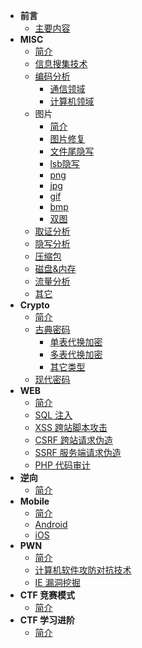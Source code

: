 - **前言**
  - [主要内容](/introduction)
- **MISC**
  - [简介](/misc/)
  - [信息搜集技术](/misc/recon)
  - [编码分析](/misc/encode/readme)
    - [通信领域](/misc/encode/communication)
    - [计算机领域](/misc/encode/computer)
  - 图片
    - [简介](/misc/picture/readme)
    - [图片修复](/misc/picture/repair)
    - [文件尾隐写](/misc/picture/tail)
    - [lsb隐写](/misc/picture/lsb)
    - [png](/misc/picture/png)
    - [jpg](/misc/picture/jpg)
    - [gif](/misc/picture/gif)
    - [bmp](/misc/picture/bmp)
    - [双图](/misc/picture/double_picture)
  - [取证分析](/misc/forensic)
  - [隐写分析](/misc/steganalysis)
  - [压缩包](/misc/archive/archive)
  - [磁盘&内存](/misc/disk&memory/disk&memory)
  - [流量分析](/misc/traffic/cap)
  - [其它](/misc/others/others)
- **Crypto**
  - [简介](/crypto/)
  - [古典密码](/crypto/classical/)
    - [单表代换加密](/crypto/classcial/monoalphabetic)
    - [多表代换加密](/crypto/classcial/polyalphabetic)
    - [其它类型](/crypto/classcial/others)
  - [现代密码](/crypto/modern)
- **WEB**
  - [简介](/web/)
  - [SQL 注入](/web/sqli)
  - [XSS 跨站脚本攻击](/web/xss)
  - [CSRF 跨站请求伪造](/web/csrf)
  - [SSRF 服务端请求伪造](/web/ssrf)
  - [PHP 代码审计](/web/php)
- **逆向**
  - [简介](/reverse/)
- **Mobile**
  - [简介](/mobile/)
  - [Android](/mobile/android)
  - [iOS](/mobile/ios)
- **PWN**
  - [简介](/pwn/)
  - [计算机软件攻防对抗技术](/pwn/windows)
  - [IE 漏洞挖掘](/pwn/ie)
- **CTF 竞赛模式**
  - [简介](/ctf_mode/)
- **CTF 学习进阶**
  - [简介](/ctf_advanced/)